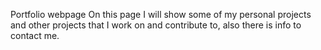 Portfolio webpage
On this page I will show some of my personal projects and other projects that I work on and contribute to, also there is info to contact me.
